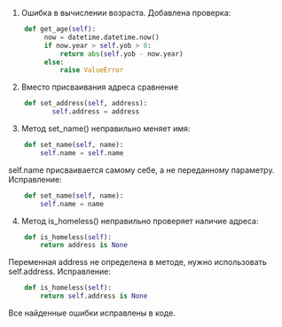 1. Ошибка в вычислении возраста. Добавлена проверка:
```python
    def get_age(self):
         now = datetime.datetime.now()
         if now.year > self.yob > 0:
             return abs(self.yob - now.year)
         else:
             raise ValueError
```

2. Вместо присваивания адреса сравнение
```python
    def set_address(self, address):
           self.address = address
```

3.  Метод set_name() неправильно меняет имя:
```python
    def set_name(self, name):
        self.name = self.name
```
self.name присваивается самому себе, а не переданному параметру. Исправление:

```python
    def set_name(self, name):
        self.name = name
```

4. Метод is_homeless() неправильно проверяет наличие адреса:
```python
    def is_homeless(self):
        return address is None
```
Переменная address не определена в методе, нужно использовать self.address. Исправление:

```python
    def is_homeless(self):
        return self.address is None
```

Все найденные ошибки исправлены в коде.